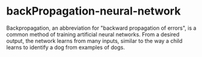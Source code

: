 # backPropagation-neural-network
Backpropagation, an abbreviation for "backward propagation of errors", is a common method of training artificial neural networks. From a desired output, the network learns from many inputs, similar to the way a child learns to identify a dog from examples of dogs.
